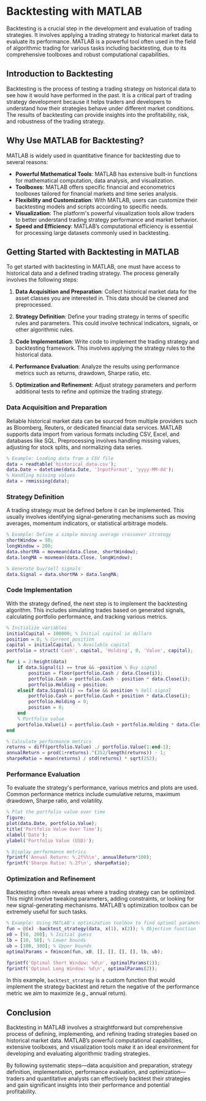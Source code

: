 # Backtesting with MATLAB

Backtesting is a crucial step in the development and evaluation of trading strategies. It involves applying a trading strategy to historical market data to evaluate its performance. MATLAB is a powerful tool often used in the field of algorithmic trading for various tasks including backtesting, due to its comprehensive toolboxes and robust computational capabilities.

## Introduction to Backtesting

Backtesting is the process of testing a trading strategy on historical data to see how it would have performed in the past. It is a critical part of trading strategy development because it helps traders and developers to understand how their strategies behave under different market conditions. The results of backtesting can provide insights into the profitability, risk, and robustness of the trading strategy. 

## Why Use MATLAB for Backtesting?

MATLAB is widely used in quantitative finance for backtesting due to several reasons:

- **Powerful Mathematical Tools**: MATLAB has extensive built-in functions for mathematical computation, data analysis, and visualization.
- **Toolboxes**: MATLAB offers specific financial and econometrics toolboxes tailored for financial markets and time series analysis.
- **Flexibility and Customization**: With MATLAB, users can customize their backtesting models and scripts according to specific needs.
- **Visualization**: The platform's powerful visualization tools allow traders to better understand trading strategy performance and market behavior.
- **Speed and Efficiency**: MATLAB’s computational efficiency is essential for processing large datasets commonly used in backtesting.

## Getting Started with Backtesting in MATLAB

To get started with backtesting in MATLAB, one must have access to historical data and a defined trading strategy. The process generally involves the following steps:

1. **Data Acquisition and Preparation**: Collect historical market data for the asset classes you are interested in. This data should be cleaned and preprocessed.

2. **Strategy Definition**: Define your trading strategy in terms of specific rules and parameters. This could involve technical indicators, signals, or other algorithmic rules.

3. **Code Implementation**: Write code to implement the trading strategy and backtesting framework. This involves applying the strategy rules to the historical data.

4. **Performance Evaluation**: Analyze the results using performance metrics such as returns, drawdown, Sharpe ratio, etc.

5. **Optimization and Refinement**: Adjust strategy parameters and perform additional tests to refine and optimize the trading strategy.

### Data Acquisition and Preparation

Reliable historical market data can be sourced from multiple providers such as Bloomberg, Reuters, or dedicated financial data services. MATLAB supports data import from various formats including CSV, Excel, and databases like SQL. Preprocessing involves handling missing values, adjusting for stock splits, and normalizing data series.

```matlab
% Example: Loading data from a CSV file
data = readtable('historical_data.csv');
data.Date = datetime(data.Date, 'InputFormat', 'yyyy-MM-dd');
% Handling missing values
data = rmmissing(data);
```

### Strategy Definition

A trading strategy must be defined before it can be implemented. This usually involves identifying signal-generating mechanisms such as moving averages, momentum indicators, or statistical arbitrage models.

```matlab
% Example: Define a simple moving average crossover strategy
shortWindow = 50;
longWindow = 200;
data.shortMA = movmean(data.Close, shortWindow);
data.longMA = movmean(data.Close, longWindow);

% Generate buy/sell signals
data.Signal = data.shortMA > data.longMA;
```

### Code Implementation

With the strategy defined, the next step is to implement the backtesting algorithm. This includes simulating trades based on generated signals, calculating portfolio performance, and tracking various metrics.

```matlab
% Initialize variables
initialCapital = 100000; % Initial capital in dollars
position = 0; % Current position
capital = initialCapital; % Available capital
portfolio = struct('Cash', capital, 'Holding', 0, 'Value', capital);

for i = 2:height(data)
    if data.Signal(i) == true && ~position % Buy signal
        position = floor(portfolio.Cash / data.Close(i));
        portfolio.Cash = portfolio.Cash - position * data.Close(i);
        portfolio.Holding = position;
    elseif data.Signal(i) == false && position % Sell signal
        portfolio.Cash = portfolio.Cash + position * data.Close(i);
        portfolio.Holding = 0;
        position = 0;
    end
    % Portfolio value
    portfolio.Value(i) = portfolio.Cash + portfolio.Holding * data.Close(i);
end

% Calculate performance metrics
returns = diff(portfolio.Value) ./ portfolio.Value(1:end-1);
annualReturn = prod(1+returns).^(252/length(returns)) - 1;
sharpeRatio = mean(returns) / std(returns) * sqrt(252);
```

### Performance Evaluation

To evaluate the strategy's performance, various metrics and plots are used. Common performance metrics include cumulative returns, maximum drawdown, Sharpe ratio, and volatility.

```matlab
% Plot the portfolio value over time
figure;
plot(data.Date, portfolio.Value);
title('Portfolio Value Over Time');
xlabel('Date');
ylabel('Portfolio Value (USD)');

% Display performance metrics
fprintf('Annual Return: %.2f%%\n', annualReturn*100);
fprintf('Sharpe Ratio: %.2f\n', sharpeRatio);
```

### Optimization and Refinement

Backtesting often reveals areas where a trading strategy can be optimized. This might involve tweaking parameters, adding constraints, or looking for new signal-generating mechanisms. MATLAB's optimization toolbox can be extremely useful for such tasks.

```matlab
% Example: Using MATLAB's optimization toolbox to find optimal parameters
fun = @(x) -backtest_strategy(data, x(1), x(2)); % Objective function for optimization
x0 = [50, 200]; % Initial guess
lb = [10, 50]; % Lower bounds
ub = [100, 300]; % Upper bounds
optimalParams = fmincon(fun, x0, [], [], [], [], lb, ub);

fprintf('Optimal Short Window: %d\n', optimalParams(1));
fprintf('Optimal Long Window: %d\n', optimalParams(2));
```

In this example, `backtest_strategy` is a custom function that would implement the strategy backtest and return the negative of the performance metric we aim to maximize (e.g., annual return).

## Conclusion

Backtesting in MATLAB involves a straightforward but comprehensive process of defining, implementing, and refining trading strategies based on historical market data. MATLAB’s powerful computational capabilities, extensive toolboxes, and visualization tools make it an ideal environment for developing and evaluating algorithmic trading strategies. 

By following systematic steps—data acquisition and preparation, strategy definition, implementation, performance evaluation, and optimization—traders and quantitative analysts can effectively backtest their strategies and gain significant insights into their performance and potential profitability.